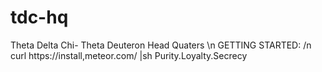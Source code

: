 # tdc-hq
Theta Delta Chi- Theta Deuteron Head Quaters \n
GETTING STARTED:  /n
curl https://install,meteor.com/ |sh
Purity.Loyalty.Secrecy
